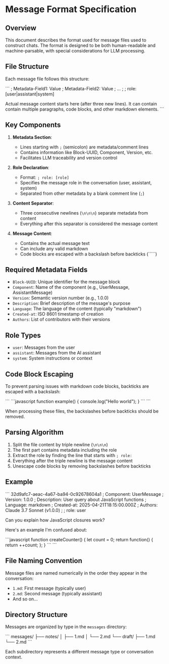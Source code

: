<!--
Block-UUID: 203e2a0a-53be-449e-93df-4768fd275595
Component: ChatBuilderMessageREADME
Version: 1.0.0
Description: Specification for the message file format.
Language: markdown
Created-at: 2025-04-22T00:56:02.060Z
Authors: Gemini 2.5 Flash (v1.0.0)
-->

# Message Format Specification

## Overview

This document describes the format used for message files used to construct chats. The format is designed to be both human-readable and machine-parsable, with special considerations for LLM processing.

## File Structure

Each message file follows this structure:

\```
; Metadata-Field1: Value
; Metadata-Field2: Value
; ...
;
; role: [user|assistant|system]


Actual message content starts here (after three new lines). It can contain
contain multiple paragraphs, code blocks, and other markdown elements.
\```

## Key Components

1. **Metadata Section**:
   - Lines starting with `;` (semicolon) are metadata/comment lines
   - Contains information like Block-UUID, Component, Version, etc.
   - Facilitates LLM traceability and version control

2. **Role Declaration**:
   - Format: `; role: [role]`
   - Specifies the message role in the conversation (user, assistant, system)
   - Separated from other metadata by a blank comment line (`;`)

3. **Content Separator**:
   - Three consecutive newlines (`\n\n\n`) separate metadata from content
   - Everything after this separator is considered the message content

4. **Message Content**:
   - Contains the actual message text
   - Can include any valid markdown
   - Code blocks are escaped with a backslash before backticks (`\````)

## Required Metadata Fields

- `Block-UUID`: Unique identifier for the message block
- `Component`: Name of the component (e.g., UserMessage, AssistantMessage)
- `Version`: Semantic version number (e.g., 1.0.0)
- `Description`: Brief description of the message's purpose
- `Language`: The language of the content (typically "markdown")
- `Created-at`: ISO 8601 timestamp of creation
- `Authors`: List of contributors with their versions

## Role Types

- `user`: Messages from the user
- `assistant`: Messages from the AI assistant
- `system`: System instructions or context

## Code Block Escaping

To prevent parsing issues with markdown code blocks, backticks are escaped with a backslash:

\```
\```javascript
function example() {
  console.log("Hello world");
}
\```
\```

When processing these files, the backslashes before backticks should be removed.

## Parsing Algorithm

1. Split the file content by triple newline (`\n\n\n`)
2. The first part contains metadata including the role
3. Extract the role by finding the line that starts with `; role:`
4. Everything after the triple newline is the message content
5. Unescape code blocks by removing backslashes before backticks

## Example

\```
32d9afc7-aeac-4a67-ba94-0c92678604a1
; Component: UserMessage
; Version: 1.0.0
; Description: User query about JavaScript functions
; Language: markdown
; Created-at: 2025-04-21T18:15:00.000Z
; Authors: Claude 3.7 Sonnet (v1.0.0)
;
; role: user


Can you explain how JavaScript closures work?

Here's an example I'm confused about:

\```javascript
function createCounter() {
  let count = 0;
  return function() {
    return ++count;
  };
}
\```
\```

## File Naming Convention

Message files are named numerically in the order they appear in the conversation:

- `1.md`: First message (typically user)
- `2.md`: Second message (typically assistant)
- And so on...

## Directory Structure

Messages are organized by type in the `messages` directory:

\```
messages/
├── notes/
│   ├── 1.md
│   └── 2.md
└── draft/
    ├── 1.md
    └── 2.md
\```

Each subdirectory represents a different message type or conversation context.
